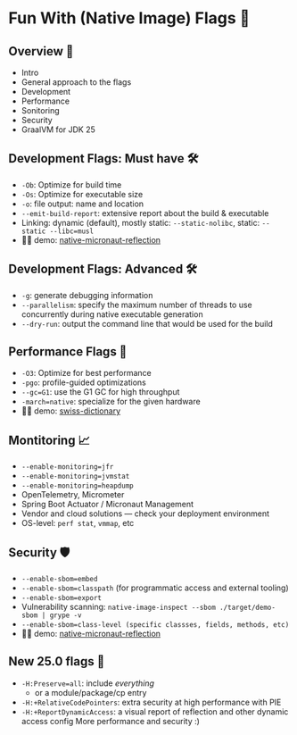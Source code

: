 # Fun With (Native Image) Flags 🏁

## Overview 🐰
* Intro
* General approach to the flags
* Development
* Performance
* Sonitoring
* Security
* GraalVM for JDK 25

## Development Flags: Must have 🛠️
*  `-Ob`: Optimize for build time
*  `-Os`: Optimize for executable size
*  `-o`: file output: name and location
*  `--emit-build-report`: extensive report about the build & executable
*  Linking: dynamic (default), mostly static: `--static-nolibc`, static: `--static --libc=musl`
*  👩‍💻 demo: [native-micronaut-reflection](https://github.com/alina-yur/native-micronaut-reflection)

## Development Flags: Advanced 🛠️
* `-g`: generate debugging information
*  `--parallelism`: specify the maximum number of threads to use concurrently during native executable generation
*  `--dry-run`: output the command line that would be used for the build

## Performance Flags 🚀
*  `-O3`: Optimize for best performance
*  `-pgo`: profile-guided optimizations
*  `--gc=G1`: use the G1 GC for high throughput
*  `-march=native`: specialize for the given hardware
*  👩‍💻 demo: [swiss-dictionary](https://github.com/alina-yur/swiss-german-dictionary)

## Montitoring 📈
* `--enable-monitoring=jfr`
* `--enable-monitoring=jvmstat`
* `--enable-monitoring=heapdump`
* OpenTelemetry, Micrometer
* Spring Boot Actuator / Micronaut Management
* Vendor and cloud solutions — check your deployment environment
* OS-level: `perf stat`, `vmmap`, etc

## Security 🛡️
* `--enable-sbom=embed`
* `--enable-sbom=classpath` (for programmatic access and external tooling)
* `--enable-sbom=export`
* Vulnerability scanning: `native-image-inspect --sbom ./target/demo-sbom | grype -v`
* `--enable-sbom=class-level (specific classses, fields, methods, etc)`
* 👩‍💻 demo: [native-micronaut-reflection](https://github.com/alina-yur/native-micronaut-reflection)

## New 25.0 flags 🔮
* `-H:Preserve=all`: include _everything_
  * or a module/package/cp entry
* `-H:+RelativeCodePointers`: extra security at high performance with PIE
* `-H:+ReportDynamicAccess`: a visual report of reflection and other dynamic access config
More performance and security :)
